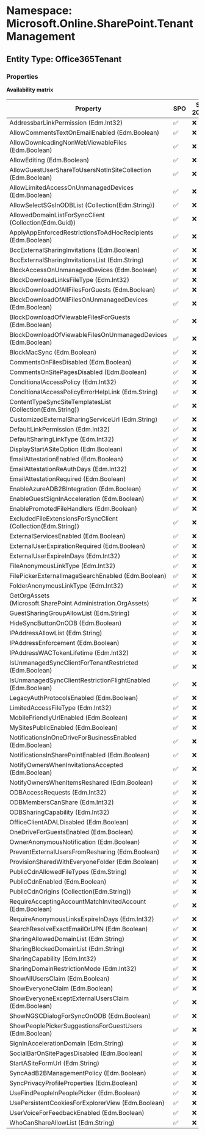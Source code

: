 # Namespace: Microsoft.Online.SharePoint.TenantManagement

## Entity Type: Office365Tenant

### Properties

**Availability matrix**

Property | SPO | SP 2019 | SP 2016 | SP 2013
----------|-----|---------|---------|--------
AddressbarLinkPermission (Edm.Int32) | ✅ | ❌ | ❌ | ❌
AllowCommentsTextOnEmailEnabled (Edm.Boolean) | ✅ | ❌ | ❌ | ❌
AllowDownloadingNonWebViewableFiles (Edm.Boolean) | ✅ | ❌ | ❌ | ❌
AllowEditing (Edm.Boolean) | ✅ | ❌ | ❌ | ❌
AllowGuestUserShareToUsersNotInSiteCollection (Edm.Boolean) | ✅ | ❌ | ❌ | ❌
AllowLimitedAccessOnUnmanagedDevices (Edm.Boolean) | ✅ | ❌ | ❌ | ❌
AllowSelectSGsInODBList (Collection(Edm.String)) | ✅ | ❌ | ❌ | ❌
AllowedDomainListForSyncClient (Collection(Edm.Guid)) | ✅ | ❌ | ❌ | ❌
ApplyAppEnforcedRestrictionsToAdHocRecipients (Edm.Boolean) | ✅ | ❌ | ❌ | ❌
BccExternalSharingInvitations (Edm.Boolean) | ✅ | ❌ | ❌ | ❌
BccExternalSharingInvitationsList (Edm.String) | ✅ | ❌ | ❌ | ❌
BlockAccessOnUnmanagedDevices (Edm.Boolean) | ✅ | ❌ | ❌ | ❌
BlockDownloadLinksFileType (Edm.Int32) | ✅ | ❌ | ❌ | ❌
BlockDownloadOfAllFilesForGuests (Edm.Boolean) | ✅ | ❌ | ❌ | ❌
BlockDownloadOfAllFilesOnUnmanagedDevices (Edm.Boolean) | ✅ | ❌ | ❌ | ❌
BlockDownloadOfViewableFilesForGuests (Edm.Boolean) | ✅ | ❌ | ❌ | ❌
BlockDownloadOfViewableFilesOnUnmanagedDevices (Edm.Boolean) | ✅ | ❌ | ❌ | ❌
BlockMacSync (Edm.Boolean) | ✅ | ❌ | ❌ | ❌
CommentsOnFilesDisabled (Edm.Boolean) | ✅ | ❌ | ❌ | ❌
CommentsOnSitePagesDisabled (Edm.Boolean) | ✅ | ❌ | ❌ | ❌
ConditionalAccessPolicy (Edm.Int32) | ✅ | ❌ | ❌ | ❌
ConditionalAccessPolicyErrorHelpLink (Edm.String) | ✅ | ❌ | ❌ | ❌
ContentTypeSyncSiteTemplatesList (Collection(Edm.String)) | ✅ | ❌ | ❌ | ❌
CustomizedExternalSharingServiceUrl (Edm.String) | ✅ | ❌ | ❌ | ❌
DefaultLinkPermission (Edm.Int32) | ✅ | ❌ | ❌ | ❌
DefaultSharingLinkType (Edm.Int32) | ✅ | ❌ | ❌ | ❌
DisplayStartASiteOption (Edm.Boolean) | ✅ | ❌ | ❌ | ❌
EmailAttestationEnabled (Edm.Boolean) | ✅ | ❌ | ❌ | ❌
EmailAttestationReAuthDays (Edm.Int32) | ✅ | ❌ | ❌ | ❌
EmailAttestationRequired (Edm.Boolean) | ✅ | ❌ | ❌ | ❌
EnableAzureADB2BIntegration (Edm.Boolean) | ✅ | ❌ | ❌ | ❌
EnableGuestSignInAcceleration (Edm.Boolean) | ✅ | ❌ | ❌ | ❌
EnablePromotedFileHandlers (Edm.Boolean) | ✅ | ❌ | ❌ | ❌
ExcludedFileExtensionsForSyncClient (Collection(Edm.String)) | ✅ | ❌ | ❌ | ❌
ExternalServicesEnabled (Edm.Boolean) | ✅ | ❌ | ❌ | ❌
ExternalUserExpirationRequired (Edm.Boolean) | ✅ | ❌ | ❌ | ❌
ExternalUserExpireInDays (Edm.Int32) | ✅ | ❌ | ❌ | ❌
FileAnonymousLinkType (Edm.Int32) | ✅ | ❌ | ❌ | ❌
FilePickerExternalImageSearchEnabled (Edm.Boolean) | ✅ | ❌ | ❌ | ❌
FolderAnonymousLinkType (Edm.Int32) | ✅ | ❌ | ❌ | ❌
GetOrgAssets (Microsoft.SharePoint.Administration.OrgAssets) | ✅ | ❌ | ❌ | ❌
GuestSharingGroupAllowList (Edm.String) | ✅ | ❌ | ❌ | ❌
HideSyncButtonOnODB (Edm.Boolean) | ✅ | ❌ | ❌ | ❌
IPAddressAllowList (Edm.String) | ✅ | ❌ | ❌ | ❌
IPAddressEnforcement (Edm.Boolean) | ✅ | ❌ | ❌ | ❌
IPAddressWACTokenLifetime (Edm.Int32) | ✅ | ❌ | ❌ | ❌
IsUnmanagedSyncClientForTenantRestricted (Edm.Boolean) | ✅ | ❌ | ❌ | ❌
IsUnmanagedSyncClientRestrictionFlightEnabled (Edm.Boolean) | ✅ | ❌ | ❌ | ❌
LegacyAuthProtocolsEnabled (Edm.Boolean) | ✅ | ❌ | ❌ | ❌
LimitedAccessFileType (Edm.Int32) | ✅ | ❌ | ❌ | ❌
MobileFriendlyUrlEnabled (Edm.Boolean) | ✅ | ❌ | ❌ | ❌
MySitesPublicEnabled (Edm.Boolean) | ✅ | ❌ | ❌ | ❌
NotificationsInOneDriveForBusinessEnabled (Edm.Boolean) | ✅ | ❌ | ❌ | ❌
NotificationsInSharePointEnabled (Edm.Boolean) | ✅ | ❌ | ❌ | ❌
NotifyOwnersWhenInvitationsAccepted (Edm.Boolean) | ✅ | ❌ | ❌ | ❌
NotifyOwnersWhenItemsReshared (Edm.Boolean) | ✅ | ❌ | ❌ | ❌
ODBAccessRequests (Edm.Int32) | ✅ | ❌ | ❌ | ❌
ODBMembersCanShare (Edm.Int32) | ✅ | ❌ | ❌ | ❌
ODBSharingCapability (Edm.Int32) | ✅ | ❌ | ❌ | ❌
OfficeClientADALDisabled (Edm.Boolean) | ✅ | ❌ | ❌ | ❌
OneDriveForGuestsEnabled (Edm.Boolean) | ✅ | ❌ | ❌ | ❌
OwnerAnonymousNotification (Edm.Boolean) | ✅ | ❌ | ❌ | ❌
PreventExternalUsersFromResharing (Edm.Boolean) | ✅ | ❌ | ❌ | ❌
ProvisionSharedWithEveryoneFolder (Edm.Boolean) | ✅ | ❌ | ❌ | ❌
PublicCdnAllowedFileTypes (Edm.String) | ✅ | ❌ | ❌ | ❌
PublicCdnEnabled (Edm.Boolean) | ✅ | ❌ | ❌ | ❌
PublicCdnOrigins (Collection(Edm.String)) | ✅ | ❌ | ❌ | ❌
RequireAcceptingAccountMatchInvitedAccount (Edm.Boolean) | ✅ | ❌ | ❌ | ❌
RequireAnonymousLinksExpireInDays (Edm.Int32) | ✅ | ❌ | ❌ | ❌
SearchResolveExactEmailOrUPN (Edm.Boolean) | ✅ | ❌ | ❌ | ❌
SharingAllowedDomainList (Edm.String) | ✅ | ❌ | ❌ | ❌
SharingBlockedDomainList (Edm.String) | ✅ | ❌ | ❌ | ❌
SharingCapability (Edm.Int32) | ✅ | ❌ | ❌ | ❌
SharingDomainRestrictionMode (Edm.Int32) | ✅ | ❌ | ❌ | ❌
ShowAllUsersClaim (Edm.Boolean) | ✅ | ❌ | ❌ | ❌
ShowEveryoneClaim (Edm.Boolean) | ✅ | ❌ | ❌ | ❌
ShowEveryoneExceptExternalUsersClaim (Edm.Boolean) | ✅ | ❌ | ❌ | ❌
ShowNGSCDialogForSyncOnODB (Edm.Boolean) | ✅ | ❌ | ❌ | ❌
ShowPeoplePickerSuggestionsForGuestUsers (Edm.Boolean) | ✅ | ❌ | ❌ | ❌
SignInAccelerationDomain (Edm.String) | ✅ | ❌ | ❌ | ❌
SocialBarOnSitePagesDisabled (Edm.Boolean) | ✅ | ❌ | ❌ | ❌
StartASiteFormUrl (Edm.String) | ✅ | ❌ | ❌ | ❌
SyncAadB2BManagementPolicy (Edm.Boolean) | ✅ | ❌ | ❌ | ❌
SyncPrivacyProfileProperties (Edm.Boolean) | ✅ | ❌ | ❌ | ❌
UseFindPeopleInPeoplePicker (Edm.Boolean) | ✅ | ❌ | ❌ | ❌
UsePersistentCookiesForExplorerView (Edm.Boolean) | ✅ | ❌ | ❌ | ❌
UserVoiceForFeedbackEnabled (Edm.Boolean) | ✅ | ❌ | ❌ | ❌
WhoCanShareAllowList (Edm.String) | ✅ | ❌ | ❌ | ❌


